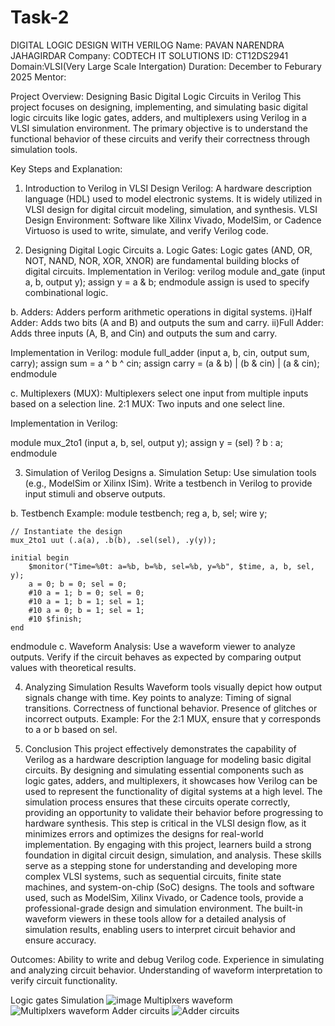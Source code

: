 # Task-2
DIGITAL LOGIC DESIGN WITH VERILOG
Name: PAVAN NARENDRA JAHAGIRDAR
Company: CODTECH IT SOLUTIONS
ID: CT12DS2941
Domain:VLSI(Very Large Scale Intergation)
Duration: December to Feburary 2025
Mentor:


Project Overview: Designing Basic Digital Logic Circuits in Verilog
This project focuses on designing, implementing, and simulating basic digital logic circuits like logic gates, adders, and multiplexers using Verilog in a VLSI simulation environment. The primary objective is to understand the functional behavior of these circuits and verify their correctness through simulation tools.

Key Steps and Explanation:
1. Introduction to Verilog in VLSI Design
Verilog: A hardware description language (HDL) used to model electronic systems. It is widely utilized in VLSI design for digital circuit modeling, simulation, and synthesis.
VLSI Design Environment: Software like Xilinx Vivado, ModelSim, or Cadence Virtuoso is used to write, simulate, and verify Verilog code.

2. Designing Digital Logic Circuits
a. Logic Gates:
Logic gates (AND, OR, NOT, NAND, NOR, XOR, XNOR) are fundamental building blocks of digital circuits.
Implementation in Verilog:
verilog
module and_gate (input a, b, output y);
    assign y = a & b;
endmodule
assign is used to specify combinational logic.

b. Adders:
Adders perform arithmetic operations in digital systems.
i)Half Adder: Adds two bits (A and B) and outputs the sum and carry.
ii)Full Adder: Adds three inputs (A, B, and Cin) and outputs the sum and carry.

Implementation in Verilog:
module full_adder (input a, b, cin, output sum, carry);
    assign sum = a ^ b ^ cin;
    assign carry = (a & b) | (b & cin) | (a & cin);
endmodule

c. Multiplexers (MUX):
Multiplexers select one input from multiple inputs based on a selection line.
2:1 MUX: Two inputs and one select line.

Implementation in Verilog:

module mux_2to1 (input a, b, sel, output y);
    assign y = (sel) ? b : a;
endmodule

3. Simulation of Verilog Designs
a. Simulation Setup:
Use simulation tools (e.g., ModelSim or Xilinx ISim).
Write a testbench in Verilog to provide input stimuli and observe outputs.

b. Testbench Example:
module testbench;
    reg a, b, sel;
    wire y;

    // Instantiate the design
    mux_2to1 uut (.a(a), .b(b), .sel(sel), .y(y));

    initial begin
        $monitor("Time=%0t: a=%b, b=%b, sel=%b, y=%b", $time, a, b, sel, y);
        a = 0; b = 0; sel = 0;
        #10 a = 1; b = 0; sel = 0;
        #10 a = 1; b = 1; sel = 1;
        #10 a = 0; b = 1; sel = 1;
        #10 $finish;
    end
endmodule
c. Waveform Analysis:
Use a waveform viewer to analyze outputs.
Verify if the circuit behaves as expected by comparing output values with theoretical results.

4. Analyzing Simulation Results
Waveform tools visually depict how output signals change with time.
Key points to analyze:
Timing of signal transitions.
Correctness of functional behavior.
Presence of glitches or incorrect outputs.
Example: For the 2:1 MUX, ensure that y corresponds to a or b based on sel.

5. Conclusion
This project effectively demonstrates the capability of Verilog as a hardware description language for modeling basic digital circuits.
By designing and simulating essential components such as logic gates, adders, and multiplexers, it showcases how Verilog can be used to
represent the functionality of digital systems at a high level.
The simulation process ensures that these circuits operate correctly, providing an opportunity to validate their behavior before progressing
to hardware synthesis. This step is critical in the VLSI design flow, as it minimizes errors and optimizes the designs for real-world implementation.
By engaging with this project, learners build a strong foundation in digital circuit design, simulation, and analysis. These skills serve as a 
stepping stone for understanding and developing more complex VLSI systems, such as sequential circuits, finite state machines, and system-on-chip (SoC) designs.
The tools and software used, such as ModelSim, Xilinx Vivado, or Cadence tools, provide a professional-grade design and simulation environment. 
The built-in waveform viewers in these tools allow for a detailed analysis of simulation results, enabling users to interpret circuit behavior and ensure accuracy.


Outcomes:
Ability to write and debug Verilog code.
Experience in simulating and analyzing circuit behavior.
Understanding of waveform interpretation to verify circuit functionality.

Logic gates Simulation ![image](https://github.com/user-attachments/assets/96cbabba-d3da-46dd-b723-db9055fbfc95)
Multiplxers waveform ![Multiplxers waveform](https://github.com/user-attachments/assets/598e629d-677c-4d29-b14c-04fccf97b2cd)
Adder circuits ![Adder circuits](https://github.com/user-attachments/assets/07b0a52e-e33e-492a-a986-d5edd7ceaac4)




